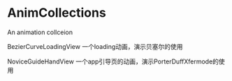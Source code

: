 # AnimCollections
An animation collceion

BezierCurveLoadingView 一个loading动画，演示贝塞尔的使用

NoviceGuideHandView 一个app引导页的动画，演示PorterDuffXfermode的使用
